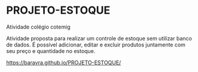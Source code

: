 # PROJETO-ESTOQUE
Atividade colégio cotemig

Atividade proposta para realizar um controle de estoque sem utilizar banco de dados. É possível adicionar, editar e excluir produtos juntamente com seu preço e quantidade no estoque.

https://baravra.github.io/PROJETO-ESTOQUE/
